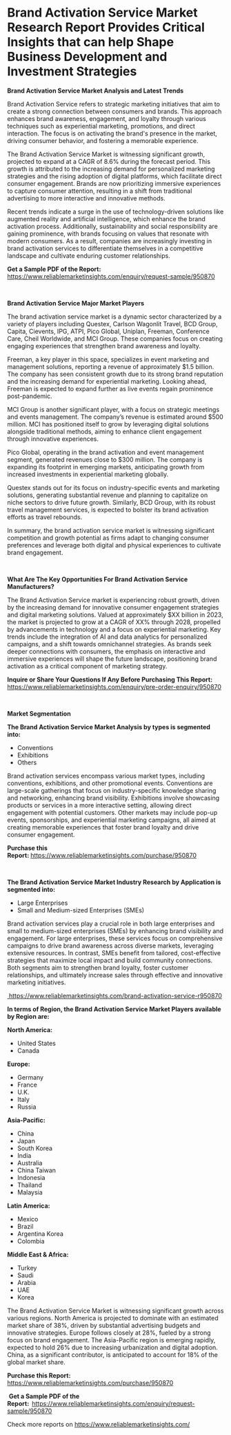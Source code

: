 <p><h1>Brand Activation Service Market Research Report Provides Critical Insights that can help Shape Business Development and Investment Strategies</h1></p><p><strong>Brand Activation Service Market Analysis and Latest Trends</strong></p>
<p><p>Brand Activation Service refers to strategic marketing initiatives that aim to create a strong connection between consumers and brands. This approach enhances brand awareness, engagement, and loyalty through various techniques such as experiential marketing, promotions, and direct interaction. The focus is on activating the brand's presence in the market, driving consumer behavior, and fostering a memorable experience.</p><p>The Brand Activation Service Market is witnessing significant growth, projected to expand at a CAGR of 8.6% during the forecast period. This growth is attributed to the increasing demand for personalized marketing strategies and the rising adoption of digital platforms, which facilitate direct consumer engagement. Brands are now prioritizing immersive experiences to capture consumer attention, resulting in a shift from traditional advertising to more interactive and innovative methods.</p><p>Recent trends indicate a surge in the use of technology-driven solutions like augmented reality and artificial intelligence, which enhance the brand activation process. Additionally, sustainability and social responsibility are gaining prominence, with brands focusing on values that resonate with modern consumers. As a result, companies are increasingly investing in brand activation services to differentiate themselves in a competitive landscape and cultivate enduring customer relationships.</p></p>
<p><strong>Get a Sample PDF of the Report:&nbsp;</strong> <a href="https://www.reliablemarketinsights.com/enquiry/request-sample/950870?utm_campaign=3036&utm_medium=2&utm_source=Github&utm_content=ia&utm_term=06032025&utm_id=brand-activation-service">https://www.reliablemarketinsights.com/enquiry/request-sample/950870</a></p>
<p>&nbsp;</p>
<p><strong>Brand Activation Service Major Market Players</strong></p>
<p><p>The brand activation service market is a dynamic sector characterized by a variety of players including Questex, Carlson Wagonlit Travel, BCD Group, Capita, Cievents, IPG, ATPI, Pico Global, Uniplan, Freeman, Conference Care, Cheil Worldwide, and MCI Group. These companies focus on creating engaging experiences that strengthen brand awareness and loyalty.</p><p>Freeman, a key player in this space, specializes in event marketing and management solutions, reporting a revenue of approximately $1.5 billion. The company has seen consistent growth due to its strong brand reputation and the increasing demand for experiential marketing. Looking ahead, Freeman is expected to expand further as live events regain prominence post-pandemic.</p><p>MCI Group is another significant player, with a focus on strategic meetings and events management. The company’s revenue is estimated around $500 million. MCI has positioned itself to grow by leveraging digital solutions alongside traditional methods, aiming to enhance client engagement through innovative experiences.</p><p>Pico Global, operating in the brand activation and event management segment, generated revenues close to $300 million. The company is expanding its footprint in emerging markets, anticipating growth from increased investments in experiential marketing globally.</p><p>Questex stands out for its focus on industry-specific events and marketing solutions, generating substantial revenue and planning to capitalize on niche sectors to drive future growth. Similarly, BCD Group, with its robust travel management services, is expected to bolster its brand activation efforts as travel rebounds.</p><p>In summary, the brand activation service market is witnessing significant competition and growth potential as firms adapt to changing consumer preferences and leverage both digital and physical experiences to cultivate brand engagement.</p></p>
<p>&nbsp;</p>
<p><strong>What Are The Key Opportunities For Brand Activation Service Manufacturers?</strong></p>
<p><p>The Brand Activation Service market is experiencing robust growth, driven by the increasing demand for innovative consumer engagement strategies and digital marketing solutions. Valued at approximately $XX billion in 2023, the market is projected to grow at a CAGR of XX% through 2028, propelled by advancements in technology and a focus on experiential marketing. Key trends include the integration of AI and data analytics for personalized campaigns, and a shift towards omnichannel strategies. As brands seek deeper connections with consumers, the emphasis on interactive and immersive experiences will shape the future landscape, positioning brand activation as a critical component of marketing strategy.</p></p>
<p><strong>Inquire or Share Your Questions If Any Before Purchasing This Report:</strong> <a href="https://www.reliablemarketinsights.com/enquiry/pre-order-enquiry/950870?utm_campaign=3036&utm_medium=2&utm_source=Github&utm_content=ia&utm_term=06032025&utm_id=brand-activation-service">https://www.reliablemarketinsights.com/enquiry/pre-order-enquiry/950870</a></p>
<p>&nbsp;</p>
<p><strong>Market Segmentation</strong></p>
<p><strong>The Brand Activation Service Market Analysis by types is segmented into:</strong></p>
<p><ul><li>Conventions</li><li>Exhibitions</li><li>Others</li></ul></p>
<p><p>Brand activation services encompass various market types, including conventions, exhibitions, and other promotional events. Conventions are large-scale gatherings that focus on industry-specific knowledge sharing and networking, enhancing brand visibility. Exhibitions involve showcasing products or services in a more interactive setting, allowing direct engagement with potential customers. Other markets may include pop-up events, sponsorships, and experiential marketing campaigns, all aimed at creating memorable experiences that foster brand loyalty and drive consumer engagement.</p></p>
<p><strong>Purchase this Report:&nbsp;</strong><a href="https://www.reliablemarketinsights.com/purchase/950870?utm_campaign=3036&utm_medium=2&utm_source=Github&utm_content=ia&utm_term=06032025&utm_id=brand-activation-service">https://www.reliablemarketinsights.com/purchase/950870</a></p>
<p>&nbsp;</p>
<p><strong>The Brand Activation Service Market Industry Research by Application is segmented into:</strong></p>
<p><ul><li>Large Enterprises</li><li>Small and Medium-sized Enterprises (SMEs)</li></ul></p>
<p><p>Brand activation services play a crucial role in both large enterprises and small to medium-sized enterprises (SMEs) by enhancing brand visibility and engagement. For large enterprises, these services focus on comprehensive campaigns to drive brand awareness across diverse markets, leveraging extensive resources. In contrast, SMEs benefit from tailored, cost-effective strategies that maximize local impact and build community connections. Both segments aim to strengthen brand loyalty, foster customer relationships, and ultimately increase sales through effective and innovative marketing initiatives.</p></p>
<p><a href="https://www.reliablemarketinsights.com/brand-activation-service-r950870?utm_campaign=3036&utm_medium=2&utm_source=Github&utm_content=ia&utm_term=06032025&utm_id=brand-activation-service">&nbsp;https://www.reliablemarketinsights.com/brand-activation-service-r950870</a></p>
<p><strong>In terms of Region, the Brand Activation Service Market Players available by Region are:</strong></p>
<p>
    <p> <strong> North America: </strong>
        <ul>
            <li>United States</li>
            <li>Canada</li>
        </ul>
        </p> 
    <p> <strong> Europe: </strong>
        <ul>
            <li>Germany</li>
            <li>France</li>
            <li>U.K.</li>
            <li>Italy</li>
            <li>Russia</li>
        </ul>
        </p> 
    <p> <strong> Asia-Pacific: </strong>
        <ul>
            <li>China</li>
            <li>Japan</li>
            <li>South Korea</li>
            <li>India</li>
            <li>Australia</li>
            <li>China Taiwan</li>
            <li>Indonesia</li>
            <li>Thailand</li>
            <li>Malaysia</li>
        </ul>
        </p> 
    <p> <strong> Latin America: </strong>
        <ul>
            <li>Mexico</li>
            <li>Brazil</li>
            <li>Argentina Korea</li>
            <li>Colombia</li>
        </ul>
        </p> 
    <p> <strong> Middle East & Africa: </strong>
        <ul>
            <li>Turkey</li>
            <li>Saudi</li>
            <li>Arabia</li>
            <li>UAE</li>
            <li>Korea</li>
        </ul>
    </p>
    </p>
<p><p>The Brand Activation Service Market is witnessing significant growth across various regions. North America is projected to dominate with an estimated market share of 38%, driven by substantial advertising budgets and innovative strategies. Europe follows closely at 28%, fueled by a strong focus on brand engagement. The Asia-Pacific region is emerging rapidly, expected to hold 26% due to increasing urbanization and digital adoption. China, as a significant contributor, is anticipated to account for 18% of the global market share.</p></p>
<p><strong>Purchase this Report: </strong><a href="https://www.reliablemarketinsights.com/purchase/950870?utm_campaign=3036&utm_medium=2&utm_source=Github&utm_content=ia&utm_term=06032025&utm_id=brand-activation-service">https://www.reliablemarketinsights.com/purchase/950870</a></p>
<p>&nbsp;<strong>Get a Sample PDF of the Report:&nbsp;&nbsp;</strong><a href="https://www.reliablemarketinsights.com/enquiry/request-sample/950870?utm_campaign=3036&utm_medium=2&utm_source=Github&utm_content=ia&utm_term=06032025&utm_id=brand-activation-service">https://www.reliablemarketinsights.com/enquiry/request-sample/950870</a></p>
<p><strong></strong></p>
<p>Check more reports on <a href="https://www.reliablemarketinsights.com/?utm_campaign=3036&utm_medium=2&utm_source=Github&utm_content=ia&utm_term=06032025&utm_id=brand-activation-service">https://www.reliablemarketinsights.com/</a></p>
